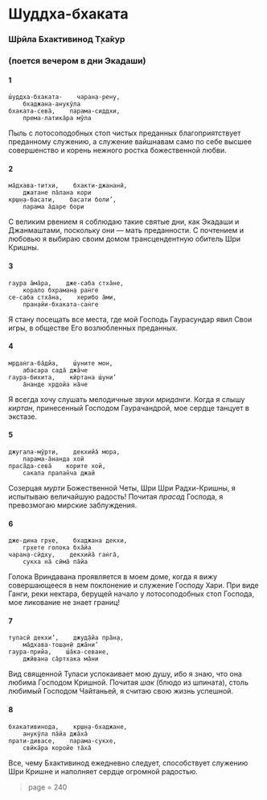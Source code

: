 # Шуддха-бхаката

### Ш́рӣла Бхактивинод Т̣ха̄кур

### (поется вечером в дни Экадаши)

#### 1

    ш́уддха-бхаката-    чаран̣а-рен̣у,
        бхаджана-анукӯла
    бхаката-сева̄,    парама-сиддхи,
        према-латика̄ра мӯла

Пыль с лотосоподобных стоп чистых преданных благоприятствует преданному служению, а служение вайшнавам само по себе высшее совершенство и корень нежного ростка божественной любви.

#### 2

    ма̄дхава-титхи,    бхакти-джананӣ,
        джатане па̄лана кори
    кр̣ш̣н̣а-басати,    басати боли’,
        парама а̄даре бори

С великим рвением я соблюдаю такие святые дни, как Экадаши и Джанмаштами, поскольку они — мать преданности. С почтением и любовью я выбираю своим домом трансцендентную обитель Шри Кришны.

#### 3

    гаура а̄ма̄ра,    дже-саба стха̄не,
        корало бхраман̣а ран̇ге
    се-саба стха̄на,    херибо а̄ми,
        пран̣айи-бхаката-сан̇ге

Я стану посещать все места, где мой Господь Гаурасундар явил Свои игры, в обществе Его возлюбленных преданных.

#### 4

    мр̣дан̇га-ба̄дйа,    ш́уните мон,
        абасара сада̄ джа̄че
    гаура-бихита,    кӣртана ш́уни’
        а̄нанде хр̣дойа на̄че

Я всегда хочу слушать мелодичные звуки *мриданги*. Когда я слышу *киртан*, принесенный Господом Гаурачандрой, мое сердце танцует в экстазе.

#### 5

    джугала-мӯрти,    декхийа̄ мора,
        парама-а̄нанда хой
    праса̄да-сева̄    корите хой,
        сакала прапан̃ча джай

Созерцая *мурти* Божественной Четы, Шри Шри Радхи-Кришны, я испытываю величайшую радость! Почитая *прасад* Господа, я превозмогаю мирские заблуждения.

#### 6

    дже-дина гр̣хе,    бхаджана декхи,
        гр̣хете голока бха̄йа
    чаран̣а-сӣдху,    декхийа̄ ган̇га̄,
        сукха на̄ сӣма̄ па̄йа

Голока Вриндавана проявляется в моем доме, когда я вижу совершающееся в нем поклонение и служение Господу Хари. При виде Ганги, реки нектара, берущей начало у лотосоподобных стоп Господа, мое ликование не знает границ!

#### 7

    туласӣ декхи’,    джуд̣а̄йа пра̄н̣а,
        ма̄дхава-тош̣ан̣ӣ джа̄ни’
    гаура-прийа,    ш́а̄ка-севане,
        джӣвана са̄ртхака ма̄ни

Вид священной Туласи успокаивает мою душу, ибо я знаю, что она любима Господом Кришной. Почитая *шак* (блюдо из шпината), столь любимый Господом Чайтаньей, я считаю свою жизнь успешной.

#### 8

    бхакативинода,    кр̣ш̣н̣а-бхаджане,
        анукӯла па̄йа джа̄ха̄
    прати-дивасе,    парама-сукхе,
        свӣка̄ра коройе та̄ха̄

Все, чему Бхактивинод ежедневно следует, способствует служению Шри Кришне и наполняет сердце огромной радостью.



> page = 240
